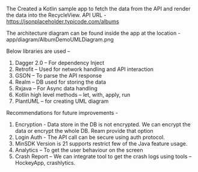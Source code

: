 The Created a Kotlin sample app to fetch the data from the API and render the data into the RecycleView.
API URL - https://jsonplaceholder.typicode.com/albums

The architecture diagram can be found inside the app at the location - app/diagram/AlbumDemoUMLDiagram.png


Below libraries are used –
 1.	Dagger 2.0 – For dependency Inject
 2.	Retrofit – Used for network handling and API interaction  
 3.	GSON – To parse the API response
 4.	Realm – DB used for storing the data
 5.	Rxjava – For Async data handling
 6.	Kotlin high level methods – let, with, apply, run
 7.	PlantUML – for creating UML diagram



Recommendations for future improvements -
 1.	Encryption - Data store in the DB is not encrypted. We can encrypt the data or encrypt the whole DB. Ream provide that option
 2.	Login Auth - The API call can be secure using auth protocol.
 3.	MinSDK Version is 21 supports restrict few of the Java feature usage.
 4.	Analytics – To get the user behaviour on the screen
 5.	Crash Report – We can integrate tool to get the crash logs using tools – HockeyApp, crashlytics.


